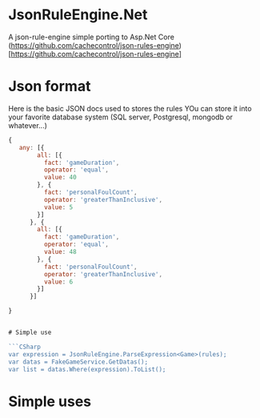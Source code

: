 # JsonRuleEngine.Net
A json-rule-engine simple porting to Asp.Net Core
(https://github.com/cachecontrol/json-rules-engine)[https://github.com/cachecontrol/json-rules-engine]

# Json format 
Here is the basic JSON docs used to stores the rules
YOu can store it into your favorite database system (SQL server, Postgresql, mongodb or whatever...)
```javascript
{
   any: [{
        all: [{
          fact: 'gameDuration',
          operator: 'equal',
          value: 40
        }, {
          fact: 'personalFoulCount',
          operator: 'greaterThanInclusive',
          value: 5
        }]
      }, {
        all: [{
          fact: 'gameDuration',
          operator: 'equal',
          value: 48
        }, {
          fact: 'personalFoulCount',
          operator: 'greaterThanInclusive',
          value: 6
        }]
      }]

}


# Simple use

```CSharp
var expression = JsonRuleEngine.ParseExpression<Game>(rules);
var datas = FakeGameService.GetDatas();
var list = datas.Where(expression).ToList();
```

# Simple uses


